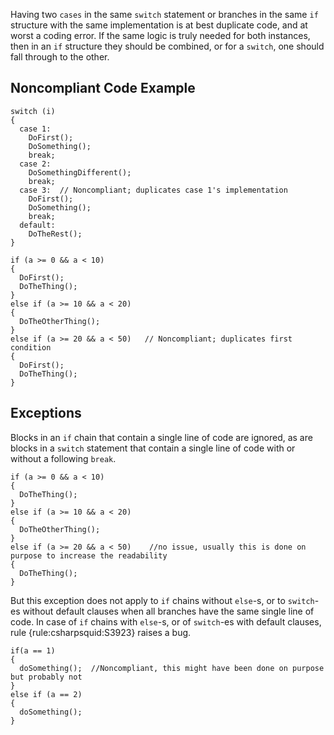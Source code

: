 
Having two `cases` in the same `switch` statement or branches in the same `if` structure with the same implementation is at best duplicate code, and at worst a coding error. If the same logic is truly needed for both instances, then in an `if` structure they should be combined, or for a `switch`, one should fall through to the other.

## Noncompliant Code Example


    switch (i)
    {
      case 1:
        DoFirst();
        DoSomething();
        break;
      case 2:
        DoSomethingDifferent();
        break;
      case 3:  // Noncompliant; duplicates case 1's implementation
        DoFirst();
        DoSomething();
        break;
      default:
        DoTheRest();
    }
    
    if (a >= 0 && a < 10)
    {
      DoFirst();
      DoTheThing();
    }
    else if (a >= 10 && a < 20)
    {
      DoTheOtherThing();
    }
    else if (a >= 20 && a < 50)   // Noncompliant; duplicates first condition
    {
      DoFirst();
      DoTheThing();
    }


## Exceptions

Blocks in an `if` chain that contain a single line of code are ignored, as are blocks in a `switch` statement that contain a single line of code with or without a following `break`.


    if (a >= 0 && a < 10)
    {
      DoTheThing();
    }
    else if (a >= 10 && a < 20)
    {
      DoTheOtherThing();
    }
    else if (a >= 20 && a < 50)    //no issue, usually this is done on purpose to increase the readability
    {
      DoTheThing();
    }


But this exception does not apply to `if` chains without `else`-s, or to `switch`-es without default clauses when all branches have the same single line of code. In case of `if` chains with `else`-s, or of `switch`-es with default clauses, rule {rule:csharpsquid:S3923} raises a bug.


    if(a == 1)
    {
      doSomething();  //Noncompliant, this might have been done on purpose but probably not
    }
    else if (a == 2)
    {
      doSomething();
    }

